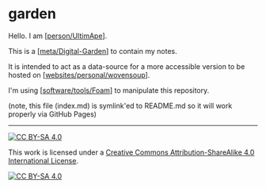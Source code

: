 # garden

Hello. I am [[person/UltimApe]].

This is a [[meta/Digital-Garden]] to contain my notes.

It is intended to act as a data-source for a more accessible version to be hosted on [[websites/personal/wovensoup]].

I'm using [[software/tools/Foam]] to manipulate this repository.

(note, this file (index.md) is symlink'ed to README.md so it will work properly via GitHub Pages)

----

[![CC BY-SA 4.0][cc-by-sa-shield]][cc-by-sa]

This work is licensed under a
[Creative Commons Attribution-ShareAlike 4.0 International License][cc-by-sa].

[![CC BY-SA 4.0][cc-by-sa-image]][cc-by-sa]

[cc-by-sa]: http://creativecommons.org/licenses/by-sa/4.0/
[cc-by-sa-image]: https://licensebuttons.net/l/by-sa/4.0/88x31.png
[cc-by-sa-shield]: https://img.shields.io/badge/License-CC%20BY--SA%204.0-lightgrey.svg

[//begin]: # "Autogenerated link references for markdown compatibility"
[person/UltimApe]: people/person/ultimape.md "About: UltimApe"
[meta/Digital-Garden]: meta/digital-garden.md "Digital-Garden"
[websites/personal/wovensoup]: websites/personal/wovensoup.md "About: Wovensoup"
[software/tools/Foam]: software/tools/Foam.md "software/tools/Foam"
[//end]: # "Autogenerated link references"